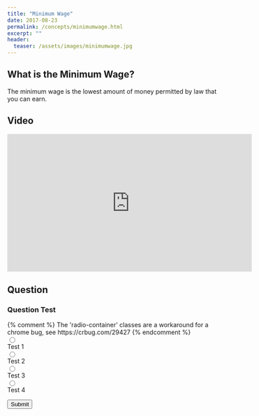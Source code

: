 ```yaml
---
title: "Minimum Wage"
date: 2017-08-23
permalink: /concepts/minimumwage.html
excerpt: ""
header:
  teaser: /assets/images/minimumwage.jpg
---
```


## What is the Minimum Wage?
The minimum wage is the lowest amount of money permitted by law that you can earn.

## Video

<iframe frameborder="0" width="560" height="315" src="https://www.youtube-nocookie.com/embed/mWwXmH-n5Bo?iv_load_policy=3&showinfo=0&rel=0&end=606"></iframe>

## Question

### Question Test

<form class="form">
  {% comment %}
  The 'radio-container' classes are a workaround for a chrome bug, see https://crbug.com/29427
  {% endcomment %}
  <div><div class="radio-container"><input class="radio" type="radio" name="choice" id="0" value="0"></div> <label for="0">Test 1</label></div>
  <div><div class="radio-container"><input class="radio" type="radio" name="choice" id="1" value="1"></div> <label for="1">Test 2</label></div>
  <div><div class="radio-container"><input class="radio" type="radio" name="choice" id="2" value="2"></div> <label for="2">Test 3</label></div>
  <div><div class="radio-container"><input class="radio" type="radio" name="choice" id="3" value="3"></div> <label for="3">Test 4</label></div>
</form>

<button class="btn btn--info btn--large" id="btn" type="button" onclick="submitAnswer()">Submit</button>
<p id="message"></p>

<script>
if(localStorage.level < 6 || !localStorage.level) {
  window.location.replace("{{ "/forbidden.html" | absolute_url }}");
}

function submitAnswer() {
  var radios = document.getElementsByName("choice");
  var len = radios.length;
  var checked = false;
  var userAnswer;
  var msg = document.getElementById("message");
  var btn = document.getElementById("btn");
  var disabled = document.createAttribute("disabled");
  
  for(i = 0; i < len; i++) {
     if(radios[i].checked) {
       checked = true;
       userAnswer = radios[i].value;
     }
  } 
  if(!checked) {
    msg.className = "notice--info";
    btn.setAttributeNode(disabled);
    msg.innerHTML = "Please select an answer.";
  }
  else if(userAnswer === "0") {
    msg.className = "notice--success";
    btn.setAttributeNode(disabled);
    msg.innerHTML = "Correct!";
    if(localStorage.level < 7) {
      localStorage.level = 7;
    }
    correct = true;
  }
  else {
    msg.className = "notice--danger";
    btn.setAttributeNode(disabled);
    msg.innerHTML = "Incorrect.";
  }
  setTimeout(function() {
    msg.innerHTML = "";
    msg.className = "";
    btn.removeAttribute("disabled");
    if(correct) {
      window.location.href = "{{ "/dashboard.html" | absolute_url }}";
    }
  }, 3000 );
}
</script>
